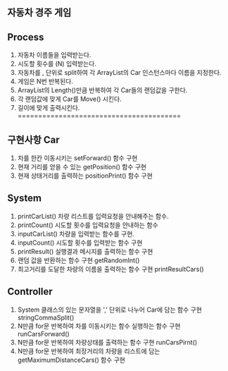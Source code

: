 ## 자동차 경주 게임

## Process

1. 자동차 이름들을 입력받는다.
2. 시도할 횟수를 (N) 입력받는다.
3. 자동차를 , 단위로 split하여 각 ArrayList의 Car 인스턴스마다 이름을 지정한다.
4. 게임은 N번 반복된다.
5. ArrayList의 Length()만큼 반복하여 각 Car들의 랜덤값을 구한다.
6. 각 랜덤값에 맞게 Car를 Move() 시킨다.
7. 길이에 맞게 출력시킨다.
========================================

## 구현사항 Car
1. 차를 한칸 이동시키는 setForward() 함수 구현
2. 현재 거리를 얻을 수 있는 getPosition() 함수 구현
3. 현재 상태거리를 출력하는 positionPrint() 함수 구현 


## System
1. printCarList() 차량 리스트를 입력요청을 안내해주는 함수.
2. printCount() 시도할 횟수를 입력요청을 안내하는 함수
3. inputCarList() 차량을 입력받는 함수를 구현.
4. inputCount() 시도할 횟수를 입력받는 함수 구현
5. printResult() 실행결과 메시지를 출력하는 함수 구현
6. 랜덤 값을 반환하는 함수 구현 getRandomInt()
7. 최고거리를 도달한 차량의 이름을 출력하는 함수 구현 printResultCars()

## Controller
1. System 클래스의 있는 문자열을 ',' 단위로 나누어 Car에 담는 함수 구현 stringCommaSplit()
2. N만큼 for문 반복하여 차를 이동시키는 함수 실행하는 함수 구현 runCarsForward()
3. N만큼 for문 반복하여 차량상태를 출력하는 함수 구현 runCarsPirnt()
4. N만큼 for문 반복하여 최장거리의 차량을 리스트에 담는 getMaximumDistanceCars() 함수 구현